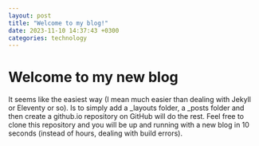 ```yaml
---
layout: post
title: "Welcome to my blog!"
date: 2023-11-10 14:37:43 +0300
categories: technology
---
```


# Welcome to my new blog

It seems like the easiest way (I mean much easier than dealing with Jekyll or Eleventy or so).
Is to simply add a _layouts folder, a _posts folder and then create a github.io repository on GitHub
will do the rest. Feel free to clone this repository and you will be up and running with a new blog
in 10 seconds (instead of hours, dealing with build errors).
